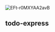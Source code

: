 ![EFt-r0MXYAA2avB](https://user-images.githubusercontent.com/16201018/164032380-8a866c80-a6a8-4230-81e0-d19e702748ec.png)
## todo-express
